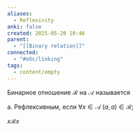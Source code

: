 ```yaml
---
aliases:
  - Reflexivity
anki: false
created: 2025-05-20 10:46
parent:
  - "[[Binary relation]]"
connected:
  - "#обс/linking"
tags:
  - content/empty
---
```



Бинарное отношение $\mathcal{R}$ на $\mathcal{A}$ называется

a. Рефлексивным, если $\forall x \in \mathcal{A} \; (a, a) \in \mathcal{R}$;



$x \mathscr{R} x$